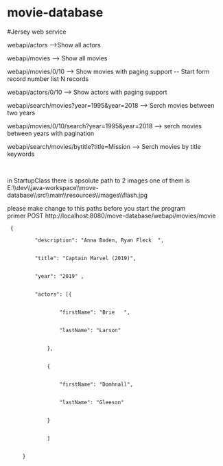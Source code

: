 # movie-database 
#Jersey web service 
<p> webapi/actors  -->Show all actors</p>
<p>webapi/movies --> Show all movies</p>
<p>webapi/movies/0/10 --> Show  movies with paging support -- Start form record number list N records </p>
<p>webapi/actors/0/10 --> Show  actors with paging support</p>
<p> webapi/search/movies?year=1995&year=2018 --> Serch movies between two years</p>
<p>webapi/movies/0/10/search?year=1995&year=2018  --> serch movies between years with pagination</p>
<p>webapi/search/movies/bytitle?title=Mission  --> Serch movies by title keywords</p>
<br>
<p> in StartupClass there is apsolute path to 2 images one of them is <br>
 E:\\dev\\java-workspace\\move-database\\src\\main\\resources\\images\\flash.jpg </p>
please make change to this paths before you start the program
 
 <br>
 primer POST http://localhost:8080/move-database/webapi/movies/movie
 <br>
<code>
 {<br>
         "description": "Anna Boden, Ryan Fleck  ",
         <br>
         "title": "Captain Marvel (2019)",
         <br>
         "year": "2019" ,
          <br>
         "actors": [{
          <br>
                 "firstName": "Brie   ",
                  <br>
                 "lastName": "Larson"
                  <br>
             },
              <br>
             {
              <br>
                 "firstName": "Domhnall",
                  <br>
                 "lastName": "Gleeson"
                  <br>
             }
              <br>
             ]
              <br>
     }
     <code>
